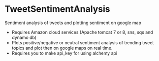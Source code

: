# TweetSentimentAnalysis
Sentiment analysis of tweets and plotting sentiment on google map


- Requires Amazon cloud services (Apache tomcat 7 or 8, sns, sqs and dynamo db)
- Plots positive/negative or neutral sentiment analysis of trending tweet topics and plot then on google maps on real time.
- Requires you to make api_key for using alchemy api
